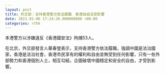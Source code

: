 ```yaml
---
layout: post
title: 外交部：支持香港警方依法履職　香港自由沒受影響
date: 2021-01-06 17:24:26.000000000 +08:00
categories: rthk
---
```


本港警方以涉嫌違反《香港國安法》拘捕53人。

在北京，外交部發言人華春瑩表示，支持香港警方依法履職，強調中國是法治國家，香港是法治社會，香港市民享有的權利和自由並無受到任何影響，只有一些外部勢力和香港個別人士，相互勾結，企圖破壞中國穩定和安全的自由，才受到影響。
